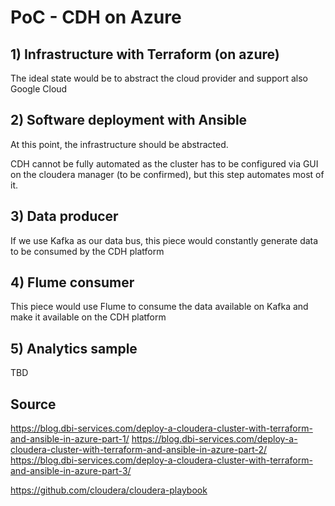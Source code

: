 # PoC - CDH on Azure

## 1) Infrastructure with Terraform (on azure)

The ideal state would be to abstract the cloud provider and support also Google Cloud

## 2) Software deployment with Ansible

At this point, the infrastructure should be abstracted.

CDH cannot be fully automated as the cluster has to be configured via GUI on the cloudera manager (to be confirmed), but this step automates most of it.

## 3) Data producer

If we use Kafka as our data bus, this piece would constantly generate data to be consumed by the CDH platform

## 4) Flume consumer

This piece would use Flume to consume the data available on Kafka and make it available on the CDH platform

## 5) Analytics sample

TBD

## Source

https://blog.dbi-services.com/deploy-a-cloudera-cluster-with-terraform-and-ansible-in-azure-part-1/
https://blog.dbi-services.com/deploy-a-cloudera-cluster-with-terraform-and-ansible-in-azure-part-2/
https://blog.dbi-services.com/deploy-a-cloudera-cluster-with-terraform-and-ansible-in-azure-part-3/

https://github.com/cloudera/cloudera-playbook
